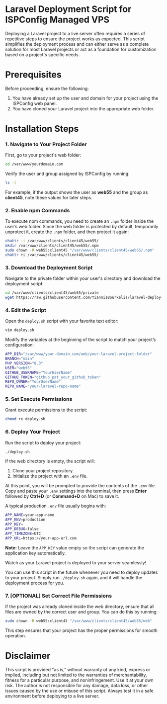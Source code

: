 
# Laravel Deployment Script for ISPConfig Managed VPS
Deploying a Laravel project to a live server often requires a series of repetitive steps to ensure the project works as expected. This script simplifies the deployment process and can either serve as a complete solution for most Laravel projects or act as a foundation for customization based on a project's specific needs.

# Prerequisites
Before proceeding, ensure the following:
1. You have already set up the user and domain for your project using the ISPConfig web panel.
2. You have cloned your Laravel project into the appropriate web folder.

# Installation Steps
### 1. Navigate to Your Project Folder
First, go to your project's web folder:
```bash
cd /var/www/yourdomain.com
```
Verify the user and group assigned by ISPConfig by running:
```bash
ls -l
```

For example, if the output shows the user as **web55** and the group as **client45**, note these values for later steps.

### 2. Enable npm Commands
To execute npm commands, you need to create an `.npm` folder inside the user’s web folder. Since the web folder is protected by default, temporarily unprotect it, create the `.npm` folder, and then protect it again:
```bash
chattr -i /var/www/clients/client45/web55/
mkdir /var/www/clients/client45/web55/.npm
sudo chown -R web55:client45 "/var/www/clients/client45/web55/.npm"
chattr +i /var/www/clients/client45/web55/
```
### 3. Download the Deployment Script
Navigate to the private folder within your user's directory and download the deployment script:
```bash
cd /var/www/clients/client45/web55/private
wget https://raw.githubusercontent.com/YiannisBourkelis/laravel-deploy-ispconfig/refs/heads/main/deploy.sh
```
### 4. Edit the Script
Open the `deploy.sh` script with your favorite text editor:
```bash
vim deploy.sh
```
Modify the variables at the beginning of the script to match your project’s configuration:
```bash
APP_DIR="/var/www/your-domain.com/web/your-laravel-project-folder"
BRANCH="main"
PHP_VERSION="8.3"
USER="web55"
GITHUB_USERNAME="YourUserName"
GITHUB_TOKEN="github_pat_your_github_token"
REPO_OWNER="YourUserName"
REPO_NAME="your-laravel-repo-name"
```
### 5. Set Execute Permissions
Grant execute permissions to the script:
```bash
chmod +x deploy.sh
```
### 6. Deploy Your Project
Run the script to deploy your project:
```bash
./deploy.sh
```
If the web directory is empty, the script will:

1.  Clone your project repository.
2.  Initialize the project with an  `.env`  file.

At this point, you will be prompted to provide the contents of the  `.env`  file. Copy and paste your  `.env`  settings into the terminal, then press  **Enter**  followed by  **Ctrl+D**  (or  **Command+D**  on Mac) to save it.

A typical production  `.env`  file usually begins with:
 ```bash
 APP_NAME=your-app-name
APP_ENV=production
APP_KEY=
APP_DEBUG=false
APP_TIMEZONE=UTC
APP_URL=https://your-app-url.com 
```
**Note:**  Leave the  `APP_KEY`  value empty so the script can generate the application key automatically.



Watch as your Laravel project is deployed to your server seamlessly!

You can use this script in the future whenever you need to deploy updates to your project. Simply run `./deploy.sh` again, and it will handle the deployment process for you.

### 7. [OPTIONAL] Set Correct File Permissions
If the project was already cloned inside the web directory, ensure that all files are owned by the correct user and group. You can do this by running:
```bash
sudo chown -R web55:client45 "/var/www/clients/client45/web55/web"
```
This step ensures that your project has the proper permissions for smooth operation.

# Disclaimer
This script is provided "as is," without warranty of any kind, express or implied, including but not limited to the warranties of merchantability, fitness for a particular purpose, and noninfringement. Use it at your own risk. The author is not responsible for any damage, data loss, or other issues caused by the use or misuse of this script. Always test it in a safe environment before deploying to a live server.
